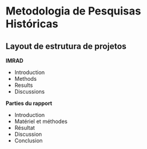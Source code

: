 # Metodologia de Pesquisas Históricas



## Layout de estrutura de projetos 

**IMRAD** 
- Introduction
- Methods
- Results
- Discussions

**Parties du rapport**

- Introduction
- Matériel et méthodes
- Résultat
- Discussion
- Conclusion 
